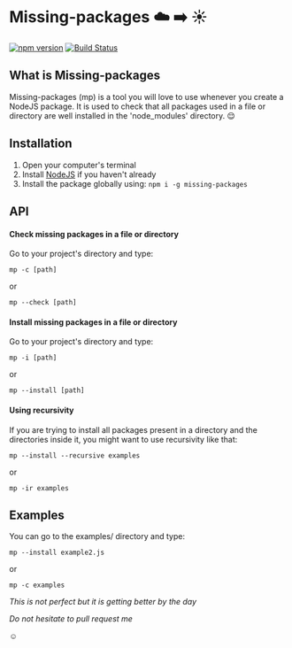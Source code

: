 # Missing-packages :cloud: :arrow_right: :sunny:
[![npm version](https://badge.fury.io/js/missing-packages.svg)](https://badge.fury.io/js/missing-packages)
[![Build Status](https://travis-ci.com/tanohzana/missing-packages.svg?branch=master)](https://travis-ci.com/tanohzana/missing-packages)

## What is Missing-packages
Missing-packages (mp) is a tool you will love to use whenever you create a NodeJS package. It is used to check that all packages used in a file or directory are well installed in the 'node_modules' directory. :relieved:

## Installation

1. Open your computer's terminal
2. Install [NodeJS](http://nodejs.org) if you haven't already
3. Install the package globally using: `npm i -g missing-packages`

## API

#### Check missing packages in a file or directory

Go to your project's directory and type:

`mp -c [path]`

or

`mp --check [path]`

#### Install missing packages in a file or directory

Go to your project's directory and type:

`mp -i [path]`

or

`mp --install [path]`

#### Using recursivity

If you are trying to install all packages present in a directory and the directories inside it, you might want to use recursivity like that:

`mp --install --recursive examples`

or

`mp -ir examples`

## Examples

You can go to the examples/ directory and type:

`mp --install example2.js`

or

`mp -c examples`

_This is not perfect but it is getting better by the day_

_Do not hesitate to pull request me_

:relaxed: